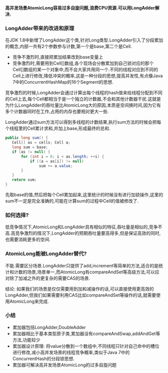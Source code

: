 
**高并发场景AtomicLong容易过多自旋问题,浪费CPU资源.可以用LongAdder解决.**

### LongAdder带来的改进和原理

在JDK 1.8中新增了LongAdder这个类,针对Long类型.LongAdder引入了分段累加的概念,内部一共有2个参数参与计数,第一个是base,第二个是Cell[](一个数组).

- 竞争不激烈时,直接把累加结果改到base变量上
- 竞争激烈时,需要用到Cell[]数组,各个现场会分散累加到自己锁对应的那个Cell[]数组的某一个对象中,而不会大家共用同一个.不同的线程对应到不同的Cell上进行修改,降低冲突的概率,这是一种分段的思想,提高并发性,有点像Java 7中的ConcurrentHashMap的16个Segment的思想.

竞争激烈的时候,LongAdder会通过计算出每个线程的hash值来给线程分配到不同的Cell上去,每个Cell都相当于是一个独立的计数器,不会和其他计数器干扰.这就是为什么LongAdder的吞吐量比AtomicLong大的原因,本质是空间换时间,因为它有多个计数器同时在工作,占用的内存也要相对更大一些.

LongAdder通过sum方法可以得到多线程的计数结果,执行sum方法的时候会把每个线程里的Cell累计求和,并加上base,形成最终的总和.

```java
public long sum() {
   Cell[] as = cells; Cell a;
   long sum = base;
   if (as != null) {
       for (int i = 0; i < as.length; ++i) {
           if ((a = as[i]) != null)
               sum += a.value;
       }
   }
   return sum;
}
```
先取base的值,然后把每个Cell累加起来,这里统计的时候没有进行加锁操作,这里的sum不一定是完全准确的,可能在计算sum的过程中Cell的值被修改了.

### 如何选择?

低竞争情况下,AtomicLong和LongAdder具有相似的特征,吞吐量是相似的,竞争不高.高竞争激烈的情况下,LongAdder的预期吞吐量要高得多,但是保证高效的同时,也需要消耗更多的空间.

### AtomicLong能被LongAdder替代?

不能.需要区分场景.LongAdder只提供了add,increment等简单的方法,适合的是统计和计数的场景,场景单一,而AtomicLong有compareAndSet等高级方法,可以应对除了加减之外的更复杂的需要CAS的场景.

结论: 如果我们的场景是仅仅需要用到加和减操作的话,可以直接使用更高效的LongAdder,但我们如果需要利用CAS比如compareAndSet等操作的话,就需要使用AtomicLong来完成.

### 小结

- 累加器包括LongAdder,DoubleAdder
- 累加器相比于基本类型原子类,累加器没有compareAndSwap,addAndGet等方法,功能较少
- 累加器设计原理: 将value分散到一个数组中,不同线程只针对自己命中的槽位进行修改,减小高并发场景的线程竞争概率,类似于Java 7中的ConcurrentHash的分段锁思想.
- 累加器可解决高并发场景AtomicLong的过多自旋问题

